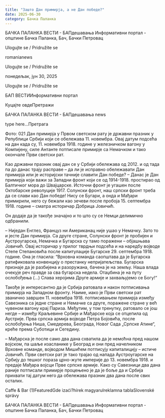 ```yaml
---
title: "Зашто Дан примирја, а не Дан победе?"
date: 2025-06-30
category: Бачка Паланка
---
```


БАЧКА ПАЛАНКА ВЕСТИ - БАПдешавања Информативни портал - општине Бачка Паланка, Бач, Бачки Петровац

Ulogujte se / Pridružite se

romanianews

Ulogujte se / Pridružite se

понедељак, јун 30, 2025

Ulogujte se / Pridružite se

БАП ВЕСТИИнформативни портал

Куцајте овдеПретражи

БАЧКА ПАЛАНКА ВЕСТИ - БАПдешавања news

type here...Претрага

Фото: 021
            Дан примирја у Првом светском рату је државни празник у Републици Србији који се обележава 11. новембра. Овај датум подсећа на дан када су, 11. новембра 1918. године у железничком вагону у Компијену, силе Антанте потписале примирје са Немачком и тако окончале Први светски рат.

Као државни празник овај дан се у Србији обележава од 2012. и од тада па до данас трају расправе – да ли је исправно обележавати Дан примирја или је историјски тачније славити Дан победе?
– Данас је Дан примирја који важи за Западни фронт који се од 1914-1918. простирао од Балтичког мора до Швајцарске. Источни фронт је угашен после Октобарске револуције 1917. Солунски фронт, наш српски фронт треба да се слави као Дан победе! Нису се Бугари, а онда и Мађари примирили, него су бежали као зечеви после пробоја 15. септембра 1918. године – сматра историчар Добрица Јовичић.


Он додаје да је такође значајно и то што су се Немци делимично одбранили.


– Ниједан Енглез, Француз ни Американац није ушао у Немачку. Зато то и јесте Дан примирја. Са друге стране, Солунски фронт је пробијен и Аустроугарска, Немачка и Бугарска су тамо поражени – објашњава Јовичић.
Овај историчар у прилог тврдњи подсећа и на наредбу војводе Степе Степановића после капитулације Бугарске 29. септембра 1918. године. Она је гласила: “Врховна команда саопштава да је Бугарска ратификовала конвенцију о престанку непријатељства. Бугарска признаје да је разбијена и разоружана, бачена је на земљу. Наша влада очекује реч правде за сва бугарска недела. Отаџбина је на путу ослобођења (…) Слава херојима Друге армије и захваљујемо се Богу!“


Такође је интересантно да је Србија ратовала и након потписивања примирја на Западном фронту.
Наиме, иако је Први светски рат званично завршен 11. новембра 1918. потписивањем примирја између Савезника са једне стране и Немачке са друге, поражене стране у већ чувеном вагону крај Париза. Међутим, у том тренутку, ратовало се још негде – између Краљевине Србије и Мађарске која се отцепила од Аустрије.
Прва српска армија војводе Петра Бојовића, после ослобођења Ниша, Смедерева, Београда, Новог Сада „Српске Атине“, креће према Суботици и Сегедину.












– Мађарска је после само два дана схватила да је немоћна пред нашом војском, па шаље изасланике у Београд и они пред начелником Врховне команде, војводом Мишићем потписују капиталицију – истиче Јовичић.
Први светски рат је тако трајао од напада Аустроугарске на Србију до тешког пораза црно-жуте империје до 13. новембра 1918. и предаје Мађара војсци Прве српске армије. Како су Савезници два дана раније потписали примирје процењено је да је боље да и Србија прихвати тај датум него да обележава празник два дана после свих осталих.

Caffe & Bar (1)FeaturedGde izaći?hírek magyarulreklamna tablaSlovenské správy

БАЧКА ПАЛАНКА ВЕСТИ - БАПдешавања Информативни портал - општине Бачка Паланка, Бач, Бачки Петровац
